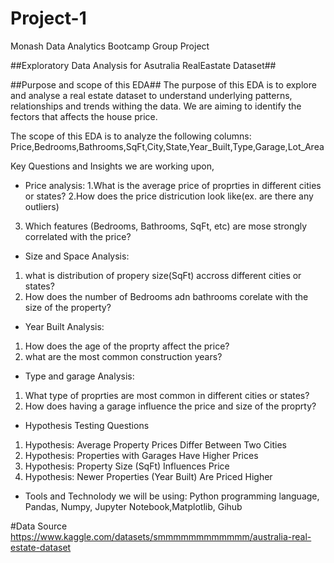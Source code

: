# Project-1
Monash Data Analytics Bootcamp Group Project

##Exploratory Data Analysis for Asutralia RealEastate Dataset##

##Purpose and scope of this EDA##
The purpose of this EDA is to explore and analyse a real estate dataset to understand underlying patterns, relationships and trends withing the data.
We are aiming to identify the fectors that affects the house price.

The scope of this EDA is to analyze the following columns:
Price,Bedrooms,Bathrooms,SqFt,City,State,Year_Built,Type,Garage,Lot_Area

Key Questions and Insights we are working upon,
+ Price analysis: 
1.What is the average price of proprties in different cities or states?
2.How does the price districution look like(ex. are there any outliers)
3. Which features (Bedrooms, Bathrooms, SqFt, etc) are mose strongly correlated with the price?

+ Size and Space Analysis:
1. what is distribution of propery size(SqFt) accross different cities or states?
2. How does the number of Bedrooms adn bathrooms corelate with the size of the property?

+ Year Built Analysis:
1. How does the age of the proprty affect the price?
2. what are the most common construction years?

+ Type and garage Analysis:
1. What type of proprties are most common in different cities or states?
2. How does having a garage influence the price and size of the proprty?

+ Hypothesis Testing Questions 
1. Hypothesis: Average Property Prices Differ Between Two Cities
2. Hypothesis: Properties with Garages Have Higher Prices
3. Hypothesis: Property Size (SqFt) Influences Price
4. Hypothesis: Newer Properties (Year Built) Are Priced Higher

+ Tools and Technolody we will be using:
Python programming language, Pandas, Numpy, Jupyter Notebook,Matplotlib, Gihub

#Data Source
https://www.kaggle.com/datasets/smmmmmmmmmmmm/australia-real-estate-dataset
